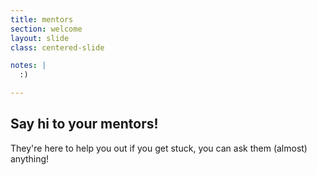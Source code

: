```yaml
---
title: mentors
section: welcome
layout: slide
class: centered-slide

notes: |
  :) 

---
```


## Say hi to your mentors!

They're here to help you out if you get stuck,
you can ask them (almost) anything!

